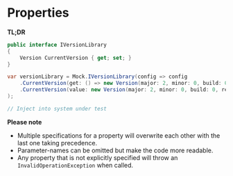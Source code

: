 ﻿# Properties

__TL;DR__

```csharp
public interface IVersionLibrary
{
    Version CurrentVersion { get; set; }
}

var versionLibrary = Mock.IVersionLibrary(config => config
    .CurrentVersion(get: () => new Version(major: 2, minor: 0, build: 0, revision: 0), set: version => throw new IndexOutOfRangeException()) // Overwrites the property getter and setter
    .CurrentVersion(value: new Version(major: 2, minor: 0, build: 0, revision: 0)) // Sets the initial version to 2.0.0.0
);

// Inject into system under test

```

__Please note__ 

- Multiple specifications for a property will overwrite each other with the last one taking precedence.
- Parameter-names can be omitted but make the code more readable.
- Any property that is not explicitly specified will throw an `InvalidOperationException` when called.
